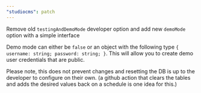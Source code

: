 ```yaml
---
"studiocms": patch
---
```


Remove old `testingAndDemoMode` developer option and add new `demoMode` option with a simple interface

Demo mode can either be `false` or an object with the following type `{ username: string; password: string; }`. This will allow you to create demo user credentials that are public.

Please note, this does not prevent changes and resetting the DB is up to the developer to configure on their own. (a github action that clears the tables and adds the desired values back on a schedule is one idea for this.)